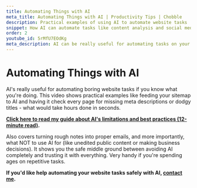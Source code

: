 ```yaml
---
title: Automating Things with AI
meta_title: Automating Things with AI | Productivity Tips | Chobble
description: Practical examples of using AI to automate website tasks
snippet: How AI can automate tasks like content analysis and social media research
order: 2
youtube_id: 5rMfU7EOdKg
meta_description: AI can be really useful for automating tasks on your website like analysing content or researching for social media
---
```


# Automating Things with AI

AI's really useful for automating boring website tasks if you know what you're doing. This video shows practical examples like feeding your sitemap to AI and having it check every page for missing meta descriptions or dodgy titles - what would take hours done in seconds.

**[Click here to read my guide about AI's limitations and best practices (12-minute read)](/guides/using-ai-effectively/).**

Also covers turning rough notes into proper emails, and more importantly, what NOT to use AI for (like unedited public content or making business decisions). It shows you the safe middle ground between avoiding AI completely and trusting it with everything. Very handy if you're spending ages on repetitive tasks.

**If you'd like help automating your website tasks safely with AI, [contact me](/contact/).**